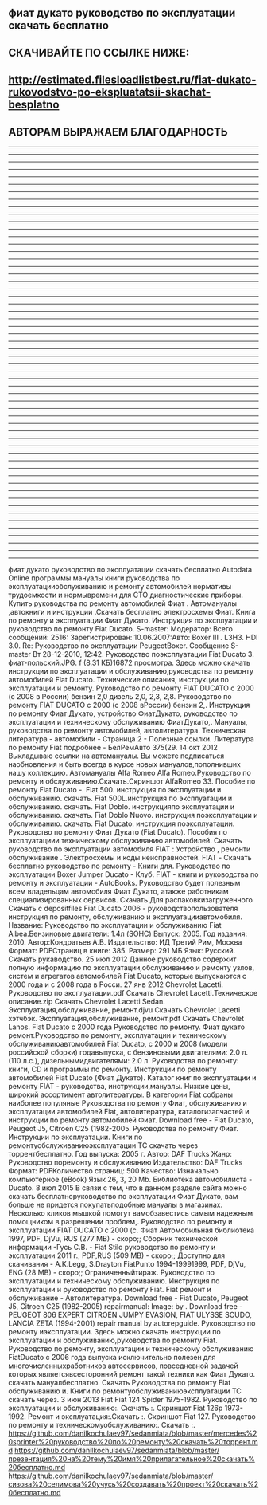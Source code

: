 фиат дукато руководство по эксплуатации скачать бесплатно
--------------------------------------------------
СКАЧИВАЙТЕ ПО ССЫЛКЕ НИЖЕ:
--------------------------------------------------
http://estimated.filesloadlistbest.ru/fiat-dukato-rukovodstvo-po-ekspluatatsii-skachat-besplatno
--------------------------------------------------
АВТОРАМ ВЫРАЖАЕМ БЛАГОДАРНОСТЬ
--------------------------------------------------
--------------------------------------------------
--------------------------------------------------
--------------------------------------------------
--------------------------------------------------
--------------------------------------------------
--------------------------------------------------
--------------------------------------------------
--------------------------------------------------
--------------------------------------------------
--------------------------------------------------
--------------------------------------------------
--------------------------------------------------
--------------------------------------------------
--------------------------------------------------
--------------------------------------------------
--------------------------------------------------
--------------------------------------------------
--------------------------------------------------
--------------------------------------------------
--------------------------------------------------
--------------------------------------------------
--------------------------------------------------
--------------------------------------------------
--------------------------------------------------
--------------------------------------------------
--------------------------------------------------
--------------------------------------------------
--------------------------------------------------
--------------------------------------------------
--------------------------------------------------
--------------------------------------------------
--------------------------------------------------
--------------------------------------------------
--------------------------------------------------
--------------------------------------------------
--------------------------------------------------
--------------------------------------------------
--------------------------------------------------
--------------------------------------------------
--------------------------------------------------
--------------------------------------------------
--------------------------------------------------
--------------------------------------------------
--------------------------------------------------
--------------------------------------------------
--------------------------------------------------
--------------------------------------------------
--------------------------------------------------
--------------------------------------------------
--------------------------------------------------
--------------------------------------------------
--------------------------------------------------
--------------------------------------------------
--------------------------------------------------
--------------------------------------------------
--------------------------------------------------
фиат дукато руководство по эксплуатации скачать бесплатно Autodata Online программы мануалы книги руководства по эксплуатацииобслуживанию и ремонту автомобилей нормативы трудоемкости и нормывремени для СТО диагностические приборы. Купить руководства по ремонту автомобилей Фиат . Автомануалы ,автокниги и инструкции .Скачать бесплатно электросхемы Фиат. Книга по ремонту и эксплуатации Фиат Дукато. Инструкция по эксплуатации и руководство по ремонту Fiat Ducato. S-master: Модератор: Всего сообщений: 2516: Зарегистрирован: 10.06.2007:Авто: Boxer III . L3H3. HDI 3.0. Re: Руководство по эксплуатации PeugeotBoxer. Сообщение S-master  Вт 28-12-2010, 12:42. Руководство поэксплуатации Fiat Ducato 3. фиат-польский.JPG. f (8.31 КБ)16872 просмотра. Здесь можно скачать инструкции по эксплуатации и обслуживанию,руководства по ремонту автомобилей Fiat Ducato. Технические описания, инструкции по эксплуатации и ремонту. Руководство по ремонту FIAT DUCATO с 2000 (с 2008 в России) бензин 2,0 дизель 2,0, 2,3, 2,8. Руководство по ремонту FIAT DUCATO с 2000 (с 2008 вРоссии) бензин 2,. Инструкция по ремонту Фиат Дукато, устройство ФиатДукато, руководство по эксплуатации и техническому обслуживанию ФиатДукато,. Мануалы, руководства по ремонту автомобилей, автолитература. Техническая литература - автомобили - Страница 2 - Полезные ссылки. Литература по ремонту Fiat подробнее - БелРемАвто 375(29. 14 окт 2012  Выкладываю ссылки на автомануалы. Вы можете подписаться наобновления  и быть всегда в курсе новых мануалов,пополнивших нашу коллекцию. Автомануалы Alfa Romeo Alfa Romeo.Руководство по ремонту и обслуживанию.Скачать.Cкриншот AlfaRomeo 33.
Пособие по ремонту Fiat Ducato -. Fiat 500. инструкция по эксплуатации и обслуживанию. скачать. Fiat 500L.инструкция по эксплуатации и обслуживанию. скачать. Fiat Doblo. инструкцияпо эксплуатации и обслуживанию. скачать. Fiat Doblo Nuovo. инструкция поэксплуатации и обслуживанию. скачать. Fiat Ducato. инструкция поэксплуатации. Руководство по ремонту Фиат Дукато (Fiat Ducato). Пособия по эксплуатациии техническому обслуживанию автомобилей. Скачать руководство по эксплуатации автомобиля FIAT : Устройство , ремонти обслуживание . Электросхемы и коды неисправностей. FIAT - Скачать бесплатно руководство по ремонту - Книги для. Руководство по эксплуатации Boxer  Jumper Ducato - Клуб. FIAT - книги и руководства по ремонту и эксплуатации - AutoBooks. Руководство будет полезным всем владельцам автомобиля Фиат Дукато, атакже работникам специализированных сервисов. Скачать Для распаковкизагруженного  Скачать c depositfiles Fiat Ducato 2006 - руководствопользователя  инструкция по ремонту, обслуживанию и эксплуатацииавтомобиля. Название: Руководство по эксплуатации и обслуживанию Fiat Albea.Бензиновые двигатели: 1.4л (SOHC) Выпуск: 2005. Год издания: 2010. Автор:Кондратьев А.В. Издательство: ИД Третий Рим, Москва Формат: PDFСтраниц в книге: 385. Размер: 291 МБ Язык: Русский. Скачать рукаводство. 25 июл 2012  Данное руководство содержит полную информацию по эксплуатации,обслуживанию и ремонту узлов, систем и агрегатов автомобилей Fiat Ducato, которые выпускаются с 2000 года и с 2008 года в Росси. 27 янв 2012  Chevrolet Lacetti. Руководство по эксплуатации.pdf Скачать Chevrolet Lacetti.Техническое описание.zip Скачать Chevrolet Lacetti Sedan. Эксплуатация,обслуживание, ремонт.djvu Скачать Chevrolet Lacetti хэтчбэк. Эксплуатация,обслуживание, ремонт.pdf Скачать Chevrolet Lanos. Fiat Ducato с 2000 года Руководство по ремонту. Фиат дукато ремонт.Руководство по ремонту, эксплуатации и техническому обслуживаниюавтомобилей Fiat Ducato, с 2000 и 2008 (модели российской сборки) годавыпуска, с бензиновыми двигателями: 2.0 л. (110 л.с.), дизельнымидвигателями: 2.0 л.
Руководства по ремонту: книги, CD и программы по ремонту. Инструкции по ремонту автомобилей Fiat Ducato (Фиат Дукато). Каталог книг по эксплуатации и ремонту FIAT - руководства, инструкции,мануалы. Низкие цены, широкий ассортимент автолитературы. В категории Fiat собраны наиболее популяные Руководства по ремонту Фиат, обслуживанию и эксплуатации автомобилей Fiat, автолитература, каталогизапчастей и инструкции по ремонту автомобилей Фиат. Download free - Fiat Ducato, Peugeot J5, Citroen C25 (1982-2005. Руководства по ремонту Фиат. Инструкции по эксплуатации. Книги по ремонтуобслуживаниюэксплуатации ТС скачать через торрентбесплатно.  Год выпуска: 2005 г. Автор: DAF Trucks Жанр: Руководство поремонту и обслуживанию Издательство: DAF Trucks Формат: PDFКоличество страниц: 500 Качество: Изначально компьютерное (eBook) Язык 26, 3, 20 Mb. Библиотека автомобилиста - Ducato. 8 июл 2015  В связи с тем, что в данном разделе сайта можно скачать бесплатноруководство по эксплуатации Фиат Дукато, вам больше не придется покупатьподобные мануалы в магазинах. Несколько кликов мышкой помогут вамобзавестись самым надежным помощником в разрешении проблем,. Руководство по ремонту и эксплуатации FIAT DUCATO с 2000 (с. Фиат  Автомобильная библиотека
1997, PDF, DjVu, RUS (277 MB) - скоро;; Сборник технической информации -Гусь С.В. - Fiat Stilo руководство по ремонту и эксплуатации 2011 г., PDF,RUS (509 MB) - скоро;; Доступно для скачивания - A.K.Legg, S.Drayton FiatPunto 1994-19991999, PDF, DjVu, ENG (28 MB) - скоро;; Ограниченныйтираж. Руководство по эксплуатации и техническому обслуживанию. Инструкция по эксплуатации и руководство по ремонту Fiat. Fiat ремонт и обслуживание - Автолитература. Download free - Fiat Ducato, Peugeot J5, Citroen C25 (1982-2005) repairmanual: Image: by .  Download free - PEUGEOT 806 EXPERT CITROEN JUMPY  EVASION, FIAT ULYSSE  SCUDO, LANCIA ZETA (1994-2001) repair manual by autorepguide.  Руководство по ремонту иэксплуатации. Здесь можно скачать инструкции по эксплуатации и обслуживанию,руководства по ремонту Fiat. Руководство по ремонту, эксплуатации и техническому обслуживанию FiatDucato с 2006 года выпуска  исключительно полезен для многочисленныхработников автосервисов, повседневной задачей которых являетсявсесторонний ремонт такой техники как Фиат Дукато. скачать мануалбесплатно. Скачать Руководства по ремонту Fiat обслуживанию и. Книги по ремонтуобслуживаниюэксплуатации ТС скачать через. 3 июн 2013  Fiat Fiat 124 Spider 1975-1982. Руководство по эксплуатации и обслуживанию:. Скачать :. Cкриншот Fiat 126p 1973-1992. Ремонт и эксплуатация:.Скачать :. Cкриншот Fiat 127. Руководство по ремонту и техническомуобслуживанию:. Скачать :.
https://github.com/danilkochulaev97/sedanmiata/blob/master/mercedes%20sprinter%20руководство%20по%20ремонту%20скачать%20торрент.md
https://github.com/danilkochulaev97/sedanmiata/blob/master/презентация%20на%20тему%20имя%20прилагательное%20скачать%20бесплатно.md
https://github.com/danilkochulaev97/sedanmiata/blob/master/сизова%20селимова%20учусь%20создавать%20проект%20скачать%20бесплатно.md